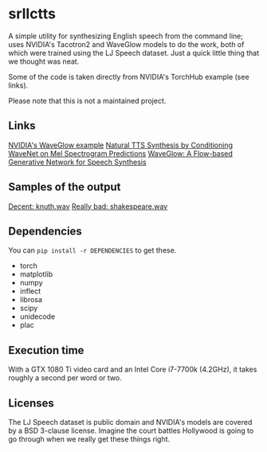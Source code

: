 # srllctts
A simple utility for synthesizing English speech from the command line; uses
NVIDIA's Tacotron2 and WaveGlow models to do the work, both of which were trained
using the LJ Speech dataset.  Just a quick little thing that we thought was neat.

Some of the code is taken directly from NVIDIA's TorchHub example (see links).

Please note that this is not a maintained project.

Links
-----
[NVIDIA's WaveGlow example](https://pytorch.org/hub/nvidia_deeplearningexamples_waveglow/)
[Natural TTS Synthesis by Conditioning WaveNet on Mel Spectrogram Predictions](https://arxiv.org/abs/1712.05884)
[WaveGlow: A Flow-based Generative Network for Speech Synthesis](https://arxiv.org/abs/1811.00002)

Samples of the output
---------------------
[Decent: knuth.wav](knuth.wav)
[Really bad: shakespeare.wav](shakespeare.wav)

Dependencies
------------
You can `pip install -r DEPENDENCIES` to get these.

- torch
- matplotlib
- numpy
- inflect
- librosa
- scipy
- unidecode
- plac

Execution time
--------------
With a GTX 1080 Ti video card and an Intel Core i7-7700k (4.2GHz), it takes roughly a second per word or two.

Licenses
--------
The LJ Speech dataset is public domain and NVIDIA's models are covered by a BSD 3-clause license.
Imagine the court battles Hollywood is going to go through when we really get these things right.
